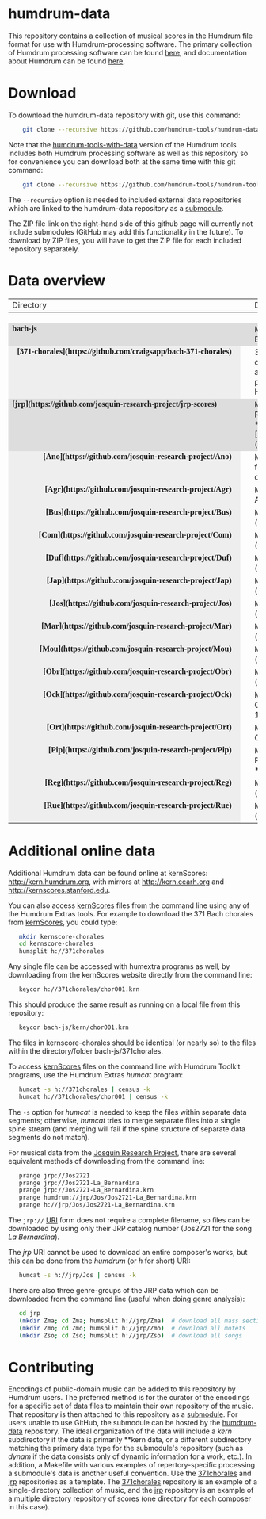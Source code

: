 humdrum-data
============

This repository contains a collection of musical scores in the
Humdrum file format for use with Humdrum-processing software.  The
primary collection of Humdrum processing software can be found
[here](https://github.com/humdrum-tools), and documentation about
Humdrum can be found [here](http://www.humdrum.org).


Download
========

To download the humdrum-data repository with git, use this command:

```bash
    git clone --recursive https://github.com/humdrum-tools/humdrum-data
```

Note that the [humdrum-tools-with-data](https://github.com/humdrum-tools/humdrum-tools-with-data)
version of the Humdrum tools includes both Humdrum processing
software as well as this repository so for convenience you can download both at
the same time with this git command:

```bash
    git clone --recursive https://github.com/humdrum-tools/humdrum-tools-with-data
```

The ```--recursive``` option is needed to included external data 
repositories which are linked to the humdrum-data repository 
as a [submodule](http://git-scm.com/book/en/Git-Tools-Submodules).

The ZIP file link on the right-hand side of this github page will currently
not include submodules (GitHub may add this functionality in the future).
To download by ZIP files, you will have to get the ZIP file for each included
repository separately.


Data overview
=============

<table cellpadding="0" cellspacing="0">
<tr valign="top" style="border-bottom:1px solid black"><td>Directory</td><td></td><td>Description</td></tr>

<tr><td><small>&nbsp;<small></td><td></td><td></td></tr>

<tr valign="top" style="background-color:#dddddd">
<td><span style="font-weight:bold; font-family:Arial Rounded MT Bold">bach-js</span></td>
<td width="20">&nbsp;</td>
<td>Music by Johann Sebastian Bach</td>
</tr>

<tr valign="top">
<td align="right" style="background-color:#eeeeee"><span style="white-space:nowrap; padding-left:10px; margin-right:10px; font-weight:bold; font-family:Arial Rounded MT Bold">[371-chorales](https://github.com/craigsapp/bach-371-chorales)</span></td>
<td width="20">&nbsp;</td>
<td>371 four-part chorales collected by C.P.E. Bach and Johann Kirnberger, published by Breitkopf & H&auml;rtel</td>
</tr>

<tr valign="top" style="background-color:#dddddd">
<td><span style="font-weight:bold; font-family:Arial Rounded MT Bold">[jrp](https://github.com/josquin-research-project/jrp-scores)</td>
<td width="20">&nbsp;</td>
<td>Music of the early Renaissance (*c*1425&ndash;*c*1525) from the [Josquin Research Project](http://josquin.stanford.edu)</td>
</tr>

<tr valign="top">
<td align="right" style="background-color:#eeeeee"><span style="margin-right:10px; font-weight:bold; font-family:Arial Rounded MT Bold">[Ano](https://github.com/josquin-research-project/Ano)</td>
<td width="20">&nbsp;</td>
<td>Music by Anonymous fiftheenth-century composers</td>
</tr>

<tr valign="top">
<td align="right" style="background-color:#eeeeee"><span style="margin-right:10px; font-weight:bold; font-family:Arial Rounded MT Bold">[Agr](https://github.com/josquin-research-project/Agr)</td>
<td width="20">&nbsp;</td>
<td>Music by Alexander Agricola (*c*1446&ndash;1506)</td>
</tr>

<tr valign="top">
<td align="right" style="background-color:#eeeeee"><span style="margin-right:10px; font-weight:bold; font-family:Arial Rounded MT Bold">[Bus](https://github.com/josquin-research-project/Bus)</td>
<td width="20">&nbsp;</td>
<td>Music by Antoine Busnoys (*c*1430&ndash;1492)</td>
</tr>

<tr valign="top">
<td align="right" style="background-color:#eeeeee"><span style="margin-right:10px; font-weight:bold; font-family:Arial Rounded MT Bold">[Com](https://github.com/josquin-research-project/Com)</td>
<td width="20">&nbsp;</td>
<td>Music by Loyset Comp&egrave;re (*c*1445&ndash;1518)</td>
</tr>

<tr valign="top">
<td align="right" style="background-color:#eeeeee"><span style="margin-right:10px; font-weight:bold; font-family:Arial Rounded MT Bold">[Duf](https://github.com/josquin-research-project/Duf)</td>
<td width="20">&nbsp;</td>
<td>Music by Guillaume Du Fay (*c*1397&ndash;1474)</td>
</tr>

<tr valign="top">
<td align="right" style="background-color:#eeeeee"><span style="margin-right:10px; font-weight:bold; font-family:Arial Rounded MT Bold">[Jap](https://github.com/josquin-research-project/Jap)</td>
<td width="20">&nbsp;</td>
<td>Music by Jean Japart (*c*1450&ndash;*c*1507)</td>
</tr>

<tr valign="top">
<td align="right" style="background-color:#eeeeee"><span style="margin-right:10px; font-weight:bold; font-family:Arial Rounded MT Bold">[Jos](https://github.com/josquin-research-project/Jos)</td>
<td width="20">&nbsp;</td>
<td>Music by Josquin des Prez (*c*1450&ndash;1521)</td>
</tr>

<tr valign="top">
<td align="right" style="background-color:#eeeeee"><span style="margin-right:10px; font-weight:bold; font-family:Arial Rounded MT Bold">[Mar](https://github.com/josquin-research-project/Mar)</td>
<td width="20">&nbsp;</td>
<td>Music by Johannes Martini (*c*1440&ndash;*c*1497)</td>
</tr>

<tr valign="top">
<td align="right" style="background-color:#eeeeee"><span style="margin-right:10px; font-weight:bold; font-family:Arial Rounded MT Bold">[Mou](https://github.com/josquin-research-project/Mou)</td>
<td width="20">&nbsp;</td>
<td>Music by Jean Mouton (*c*1459&ndash;1522)</td>
</tr>

<tr valign="top">
<td align="right" style="background-color:#eeeeee"><span style="margin-right:10px; font-weight:bold; font-family:Arial Rounded MT Bold">[Obr](https://github.com/josquin-research-project/Obr)</td>
<td width="20">&nbsp;</td>
<td>Music by Jacob Obrecht (1458&ndash;1505)</td>
</tr>

<tr valign="top">
<td align="right" style="background-color:#eeeeee"><span style="margin-right:10px; font-weight:bold; font-family:Arial Rounded MT Bold">[Ock](https://github.com/josquin-research-project/Ock)</td>
<td width="20">&nbsp;</td>
<td>Music by Johannes Ockeghem (*c*1425&ndash;1497)</td>
</tr>

<tr valign="top">
<td align="right" style="background-color:#eeeeee"><span style="margin-right:10px; font-weight:bold; font-family:Arial Rounded MT Bold">[Ort](https://github.com/josquin-research-project/Ort)</td>
<td width="20">&nbsp;</td>
<td>Music by Marbrianus de Orto (*c*1460&ndash;1529)</td>
</tr>

<tr valign="top">
<td align="right" style="background-color:#eeeeee"><span style="margin-right:10px; font-weight:bold; font-family:Arial Rounded MT Bold">[Pip](https://github.com/josquin-research-project/Pip)</td>
<td width="20">&nbsp;</td>
<td>Music by Matthaeus Pipelare (*c*1450&ndash;*c*1550)</td>
</tr>

<tr valign="top">
<td align="right" style="background-color:#eeeeee"><span style="margin-right:10px; font-weight:bold; font-family:Arial Rounded MT Bold">[Reg](https://github.com/josquin-research-project/Reg)</td>
<td width="20">&nbsp;</td>
<td>Music by Johannes Regis (*c*1425&ndash;*c*1496)</td>
</tr>

<tr valign="top">
<td align="right" style="background-color:#eeeeee"><span style="margin-right:10px; font-weight:bold; font-family:Arial Rounded MT Bold">[Rue](https://github.com/josquin-research-project/Rue)</td>
<td width="20">&nbsp;</td>
<td>Music by Pierre de la Rue (*c*1452&ndash;1518)</td>
</tr>

</table>


Additional online data
======================

Additional Humdrum data can be found online at kernScores: http://kern.humdrum.org, with mirrors at http://kern.ccarh.org and http://kernscores.stanford.edu.

You can also access [kernScores](http://kern.humdrum.org) files from the command line using any of the Humdrum Extras tools.  For example to download the 371 Bach chorales from [kernScores](http://kern.humdrum.org), you could type:

```bash
   mkdir kernscore-chorales
   cd kernscore-chorales
   humsplit h://371chorales
```

Any single file can be accessed with humextra programs as well, by downloading
from the kernScores website directly from the command line:

```bash
   keycor h://371chorales/chor001.krn
```

This should produce the same result as running on a local file from this repository:
 

```bash
   keycor bach-js/kern/chor001.krn
```

The files in kernscore-chorales should be identical (or nearly so) to the files within the directory/folder bach-js/371chorales.

To access [kernScores](http://kern.humdrum.org) files on the command line with Humdrum Toolkit programs, use the Humdrum Extras *humcat* program: 

```bash
   humcat -s h://371chorales | census -k
   humcat h://371chorales/chor001 | census -k
```

The ```-s``` option for *humcat* is needed to keep the files within
separate data segments; otherwise, *humcat* tries to merge separate
files into a single spine stream (and merging will fail if the
spine structure of separate data segments do not match).

For musical data from the [Josquin Research Project](http://josquin.stanford.edu), there are several equivalent methods of downloading from the command line:

```bash
   prange jrp://Jos2721
   prange jrp://Jos2721-La_Bernardina
   prange jrp://Jos2721-La_Bernardina.krn
   prange humdrum://jrp/Jos/Jos2721-La_Bernardina.krn
   prange h://jrp/Jos/Jos2721-La_Bernardina.krn
```

The ```jrp://``` [URI](http://en.wikipedia.org/wiki/URI) form does not
require a complete filename, so files can be downloaded by using only their
JRP catalog number (Jos2721 for the song *La Bernardina*).

The *jrp* URI cannot be used to download an entire composer's works, but this
can be done from the *humdrum* (or *h* for short) URI:

```bash
   humcat -s h://jrp/Jos | census -k
```

There are also three genre-groups of the JRP data which can be downloaded
from the command line (useful when doing genre analysis):

```bash
   cd jrp
   (mkdir Zma; cd Zma; humsplit h://jrp/Zma)  # download all mass sections
   (mkdir Zmo; cd Zmo; humsplit h://jrp/Zmo)  # download all motets
   (mkdir Zso; cd Zso; humsplit h://jrp/Zso)  # download all songs
```


Contributing
============

Encodings of public-domain music can be added to this repository
by Humdrum users.  The preferred method is for the curator of the
encodings for a specific set of data files to maintain their own
repository of the music.  That repository is then attached to this
repository as a
[submodule](http://git-scm.com/book/en/Git-Tools-Submodules).  For
users unable to use GitHub, the submodule can be hosted by the
[humdrum-data](httsp://github.com/humdrum-tools/humdrum-data)
repository.  The ideal organization of the data will include a
*kern* subdirectory if the data is primarily \*\*kern data, or a
different subdirectory matching the primary data type for the
submodule's repository (such as *dynam* if the data consists only
of dynamic information for a work, etc.).  In addition, a Makefile
with various examples of repertory-specific processing a submodule's
data is another useful convention.  Use the
[371chorales](https://github.com/craigsapp/bach-371-chorales) and
[jrp](https://github.com/josquin-research-project/jrp-scores)
repositories as a template.  The
[371chorales](https://github.com/craigsapp/bach-371-chorales)
repository is an example of a single-directory collection of music,
and the [jrp](https://github.com/josquin-research-project/jrp-scores)
repository is an example of a multiple directory repository of
scores (one directory for each composer in this case).





